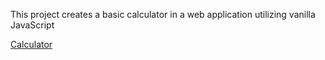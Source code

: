 This project creates a basic calculator in a web application
utilizing vanilla JavaScript

[Calculator](https://jhaseldendev.github.io/JS-Calculator)

